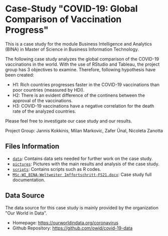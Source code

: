 # Case-Study "COVID-19: Global Comparison of Vaccination Progress"

This is a case study for the module Business Intelligence and Analytics (BINA) in Master of Science in Business Information Technology.

The following case study analyzes the global comparison of the COVID-19 vaccinations in the world. With the use of RStudio and Tableau, the project group has 3 objectives to examine. Therefore, following hypothesis have been created:

- H1: Rich countries progresses faster in the COVID-19 vaccinations than poor countries (measured by HDI).
- H2: There is an evident difference of the continens between the approval of the vaccinations.
- H3: COVID-19 vaccinations have a negative correlation for the death rate of the analyzed countries.

Please feel free to investigate our case study and our results.

Project Group: Jannis Kokkinis, Milan Markovic, Zafer Ünal, Nicoleta Zanotta


## Files Information

- [`data`](https://github.com/milanmarkovic90/BINA_FS21_Case-Study_COVID-19-Global-Vaccination/tree/main/data): Contains data sets needed for further work on the case study.
- [`pictures`](https://github.com/milanmarkovic90/BINA_FS21_Case-Study_COVID-19-Global-Vaccination/tree/main/pictures): Pictures with the main results and analysis of the case study.
- [`scripts`](https://github.com/milanmarkovic90/BINA_FS21_Case-Study_COVID-19-Global-Vaccination/tree/main/scripts): Contains scripts such as R codes.
- [`MSc-WI_BINA-Weltweiter Imffortschritt-FS21.docx`](https://github.com/milanmarkovic90/BINA_FS21_Case-Study_COVID-19-Global-Vaccination/blob/main/MSc-WI_BINA-Weltweiter%20Impffortschritt-FS21.docx): Case study full documentation.

## Data Source
The data source for this case study is mainly provided by the organization "Our World in Data".
- Homepage: https://ourworldindata.org/coronavirus
- Github Repository: https://github.com/owid/covid-19-data
